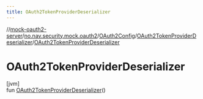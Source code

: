 ```yaml
---
title: OAuth2TokenProviderDeserializer
---
```

//[mock-oauth2-server](../../../../index.html)/[no.nav.security.mock.oauth2](../../index.html)/[OAuth2Config](../index.html)/[OAuth2TokenProviderDeserializer](index.html)/[OAuth2TokenProviderDeserializer](-o-auth2-token-provider-deserializer.html)



# OAuth2TokenProviderDeserializer



[jvm]\
fun [OAuth2TokenProviderDeserializer](-o-auth2-token-provider-deserializer.html)()




